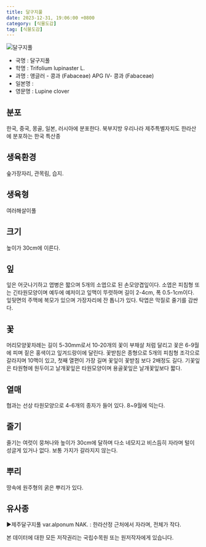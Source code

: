 ```yaml
---
title: 달구지풀
date: 2023-12-31, 19:06:00 +0800
category: [식물도감]
tag: [식물도감]
---
```




![달구지풀](http://www.nature.go.kr/fileUpload/plants/basic/Leguminosae/Trifolium/22232/1_th2.JPG)
- 국명 : 달구지풀
- 학명 : Trifolium lupinaster L.
- 과명 : 앵글러 - 콩과 (Fabaceae) APG Ⅳ- 콩과 (Fabaceae)
- 일본명 : 
- 영문명 : Lupine clover


## 분포
한국, 중국, 몽골, 일본, 러시아에 분포한다.북부지방우리나라 제주특별자치도 한라산에 분포하는 한국 특산종 
## 생육환경
숲가장자리, 관목림, 습지.
## 생육형
여러해살이풀 
## 크기
높이가 30cm에 이른다.
## 잎
잎은 어긋나기하고 엽병은 짧으며 5개의 소엽으로 된 손모양겹잎이다. 소엽은 피침형 또는 긴타원모양이며 예두에 예저이고 잎맥이 뚜렷하며 길이 2-4cm, 폭 0.5-1cm이다. 잎뒷면의 주맥에 복모가 있으며 가장자리에 잔 톱니가 있다. 탁엽은 막질로 줄기를 감싼다.
## 꽃
머리모양꽃차례는 길이 5-30mm로서 10-20개의 꽃이 부채살 처럼 달리고 꽃은 6-9월에 피며 짙은 홍색이고 잎겨드랑이에 달린다. 꽃받침은 종형으로 5개의 피침형 조각으로 갈라지며 10맥이 있고, 첫째 열편이 가장 길며 꽃잎이 꽃받침 보다 2배정도 길다. 기꽃잎은 타원형에 원두이고 날개꽃잎은 타원모양이며 용골꽃잎은 날개꽃잎보다 짧다.
## 열매
협과는 선상 타원모양으로 4-6개의 종자가 들어 있다. 8~9월에 익는다. 
## 줄기
줄기는 여럿이 뭉쳐나와 높이가 30cm에 달하며 다소 네모지고 비스듬히 자라며 털이 성글게 있거나 없다. 보통 가지가 갈라지지 않는다.
## 뿌리
땅속에 원주형의 굵은 뿌리가 있다.
## 유사종
▶제주달구지풀 var.alponum NAK. : 한라산정 근처에서 자라며, 전체가 작다.






본 데이터에 대한 모든 저작권리는 국립수목원 또는 원저작자에게 있습니다.
